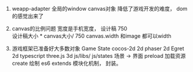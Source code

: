 1. weapp-adapter
  全局的window  canvas对象
  降低了游戏开发的难度， dom 的感觉出来了
  
2. canvas的比例问题
  宽度是手机宽度， 
  设计稿 750  
  设计稿大小 * canvas大小/ 750 
  canvas.width   和image 都可以width 

3. 游戏框架已准备好大多数对象 Game State 
  cocos-2d 2d
  phaser  2d
  Egret  2d   typescript
  three.js  3d 
  js/libs/ 
  js/states  场景 -> 界面
    preload 加载资源 create 绘制
  es6 extends 模块化机制， 封装。


